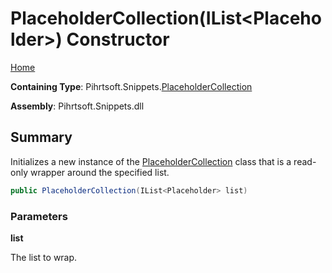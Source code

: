 # PlaceholderCollection\(IList\<Placeholder>\) Constructor

[Home](../../../../README.md#_top)

**Containing Type**: Pihrtsoft\.Snippets\.[PlaceholderCollection](../README.md#_top)

**Assembly**: Pihrtsoft\.Snippets\.dll

## Summary

Initializes a new instance of the [PlaceholderCollection](../README.md#_top) class that is a read\-only wrapper around the specified list\.

```csharp
public PlaceholderCollection(IList<Placeholder> list)
```

### Parameters

**list**

The list to wrap\.